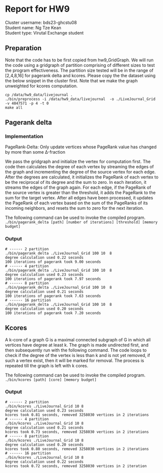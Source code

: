 # Report for HW9

Cluster username: bds23-ghcstu08  
Student name: Ng Tze Kean  
Student type: Virutal Exchange student  

## Preparation

Note that the code has to be first copied from hw9_GridGraph. We will run the code using a gridgraph of partition comprising of different sizes to test the program effectiveness. The partition size tested will be in the range of [2,4,8,16] for pagerank delta and kcores. Please copy the the dataset using the below snippet in the cluster first. Note that we make the graph unweighted for kcores computation.

```shell
cp /data/hw9_data/livejournal .
./bin/preprocess -i /data/hw9_data/livejournal  -o ./LiveJournal_Grid -v 4847571 -p 4 -t 0
make all
```

## Pagerank delta

### Implementation

PageRank-Delta: Only update vertices whose PageRank value has changed by more than some Δ-fraction

We pass the gridgraph and initialize the vertex for computation first. The code then calculates the degree of each vertex by streaming the edges of the graph and incrementing the degree of the source vertex for each edge. After the degrees are calculated, it initializes the PageRank of each vertex to be the reciprocal of its degree and the sum to zero. In each iteration, it streams the edges of the graph again. For each edge, if the PageRank of the source vertex is greater than the threshold, it adds the PageRank to the sum for the target vertex. After all edges have been processed, it updates the PageRank of each vertex based on the sum of the PageRanks of its incoming neighbors, and resets the sum to zero for the next iteration.

The following command can be used to invoke the compiled program. ```./bin/pagerank_delta [path] [number of iterations] [threshold] [memory budget]```

### Output

```shell
# ------ 2 partition
./bin/pagerank_delta ./LiveJournal_Grid 100 10  8
degree calculation used 0.22 seconds
100 iterations of pagerank took 9.00 seconds
# ------ 4 partition
./bin/pagerank_delta ./LiveJournal_Grid 100 10  8
degree calculation used 0.23 seconds
100 iterations of pagerank took 7.97 seconds
# ------ 8 partition
./bin/pagerank_delta ./LiveJournal_Grid 100 10  8
degree calculation used 0.21 seconds
100 iterations of pagerank took 7.63 seconds
# ------ 16 partition
./bin/pagerank_delta ./LiveJournal_Grid 100 10  8
degree calculation used 0.20 seconds
100 iterations of pagerank took 7.20 seconds
```

## Kcores

A k-core of a graph G is a maximal connected subgraph of G in which all vertices have degree at least k. The graph is made undirected first, and then subsequently run with the following command. The code loops to check if the degree of the vertex is less than k and is not yet removed, if such a vertex exist, then it will be marked for removal. The process is repeated till the graph is left with k cores.

The following command can be used to invoke the compiled program. ```./bin/kcores [path] [core] [memory budget]```

### Output

```shell
# ------ 2 partition
./bin/kcores ./LiveJournal_Grid 10 8
degree calculation used 0.23 seconds
kcores took 0.81 seconds, removed 3258030 vertices in 2 iterations
# ------ 4 partition
./bin/kcores ./LiveJournal_Grid 10 8
degree calculation used 0.21 seconds
kcores took 0.73 seconds, removed 3258030 vertices in 2 iterations
# ------ 8 partition
./bin/kcores ./LiveJournal_Grid 10 8
degree calculation used 0.20 seconds
kcores took 0.80 seconds, removed 3258030 vertices in 2 iterations
# ------ 16 partition
./bin/kcores ./LiveJournal_Grid 10 8
degree calculation used 0.22 seconds
kcores took 0.72 seconds, removed 3258030 vertices in 2 iteration
```

